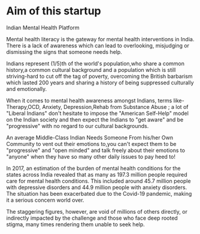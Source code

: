 # Aim of this startup

Indian Mental Health Platform

Mental health literacy is the gateway for mental health interventions in India. There is a lack of awareness which can lead to overlooking, misjudging or dismissing the signs that someone needs help.

Indians represent (1/5)th of the world's population,who share a common history,a common cultural background and a population which is still striving-hard to cut off the tag of poverty, overcoming the British barbarism which lasted 200 years and sharing a history of being suppressed culturally and emotionally.

When it comes to mental health awareness amongst Indians, terms like- Therapy,OCD, Anxiety, Depression,Rehab from Substance Abuse ; a lot of "Liberal Indians" don't hesitate to impose the "American Self-Help" model on the Indian society and then expect the Indians to "get aware" and be "progressive" with no regard to our cultural backgrounds.

An average Middle-Class Indian Needs Someone From his/her Own Community to vent out their emotions to,you can't expect them to be "progressive" and "open minded" and talk freely about their emotions to "anyone" when they have so many other daily issues to pay heed to!

In 2017, an estimation of the burden of mental health conditions for the states across India revealed that as many as 197.3 million people required care for mental health conditions. This included around 45.7 million people with depressive disorders and 44.9 million people with anxiety disorders. The situation has been exacerbated due to the Covid-19 pandemic, making it a serious concern world over.

The staggering figures, however, are void of millions of others directly, or indirectly impacted by the challenge and those who face deep rooted stigma, many times rendering them unable to seek help.
